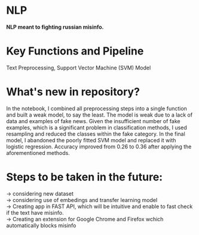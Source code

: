# NLP
**NLP meant to fighting russian misinfo.**

# Key Functions and Pipeline
Text Preprocessing, Support Vector Machine (SVM) Model

# What's new in repository?
In the notebook, I combined all preprocessing steps into a single function and built a weak model, to say the least. The model is weak due to a lack of data and examples of fake news. Given the insufficient number of fake examples, which is a significant problem in classification methods, I used resampling and reduced the classes within the fake category. In the final model, I abandoned the poorly fitted SVM model and replaced it with logistic regression. Accuracy improved from 0.26 to 0.36 after applying the aforementioned methods.

# Steps to be taken in the future:
-> considering new dataset
\
-> considering use of embedings and transfer learning model
\
-> Creating app in FAST API, which will be intuitive and enable to fast check if the text have misinfo.
\
-> Creating an extension for Google Chrome and Firefox wchich automatically blocks misinfo



